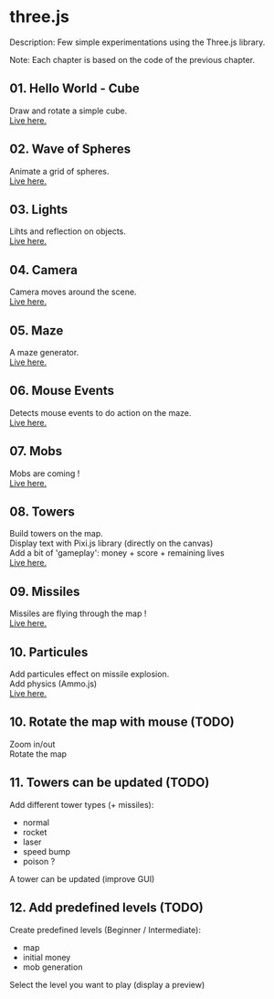 # three.js

Description: Few simple experimentations using the Three.js library.

Note: Each chapter is based on the code of the previous chapter.

## 01. Hello World - Cube

Draw and rotate a simple cube.  
[Live here.](https://dorianbayart.github.io/three.js/hello-world-cube/)

## 02. Wave of Spheres

Animate a grid of spheres.  
[Live here.](https://dorianbayart.github.io/three.js/wave-of-spheres/)

## 03. Lights

Lihts and reflection on objects.  
[Live here.](https://dorianbayart.github.io/three.js/lights/)

## 04. Camera

Camera moves around the scene.  
[Live here.](https://dorianbayart.github.io/three.js/camera/)

## 05. Maze

A maze generator.  
[Live here.](https://dorianbayart.github.io/three.js/maze/)

## 06. Mouse Events

Detects mouse events to do action on the maze.  
[Live here.](https://dorianbayart.github.io/three.js/mouse-events/)

## 07. Mobs

Mobs are coming !  
[Live here.](https://dorianbayart.github.io/three.js/mobs/)

## 08. Towers

Build towers on the map.  
Display text with Pixi.js library (directly on the canvas)  
Add a bit of 'gameplay': money + score + remaining lives  
[Live here.](https://dorianbayart.github.io/three.js/towers/)

## 09. Missiles

Missiles are flying through the map !  
[Live here.](https://dorianbayart.github.io/three.js/missiles/)

## 10. Particules

Add particules effect on missile explosion.  
Add physics (Ammo.js)  
[Live here.](https://dorianbayart.github.io/three.js/particules/)

## 10. Rotate the map with mouse (TODO)

Zoom in/out  
Rotate the map

## 11. Towers can be updated (TODO)

Add different tower types (+ missiles):
- normal
- rocket
- laser
- speed bump
- poison ?

A tower can be updated (improve GUI)

## 12. Add predefined levels (TODO)

Create predefined levels (Beginner / Intermediate):
- map
- initial money
- mob generation

Select the level you want to play (display a preview)
